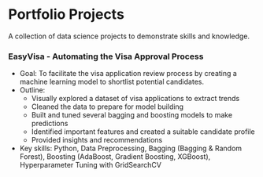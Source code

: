 # Portfolio Projects
A collection of data science projects to demonstrate skills and knowledge.
### EasyVisa - Automating the Visa Approval Process
- Goal: To facilitate the visa application review process by creating a machine learning model to shortlist potential candidates.
- Outline:
  - Visually explored a dataset of visa applications to extract trends
  - Cleaned the data to prepare for model building
  - Built and tuned several bagging and boosting models to make predictions
  - Identified important features and created a suitable candidate profile
  - Provided insights and recommendations
- Key skills: Python, Data Preprocessing, Bagging (Bagging & Random Forest), Boosting (AdaBoost, Gradient Boosting, XGBoost), Hyperparameter Tuning with GridSearchCV
